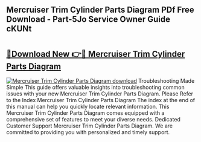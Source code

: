 ## Mercruiser Trim Cylinder Parts Diagram PDf Free Download - Part-5Jo Service Owner Guide cKUNt

# <h2><a href="http://dfmlpnp.blite.top/?on=Mercruiser+Trim+Cylinder+Parts+Diagram">🔗Download New 👉🔴 Mercruiser Trim Cylinder Parts Diagram</a></h2>

[![Mercruiser Trim Cylinder Parts Diagram download](https://i.imgur.com/lujVjoI.png)](http://dfmlpnp.blite.top/?on=Mercruiser+Trim+Cylinder+Parts+Diagram)
Troubleshooting Made Simple This guide offers valuable insights into troubleshooting common issues with your new Mercruiser Trim Cylinder Parts Diagram. Please Refer to the Index Mercruiser Trim Cylinder Parts Diagram The index at the end of this manual can help you quickly locate relevant information. This Mercruiser Trim Cylinder Parts Diagram comes equipped with a comprehensive set of features to meet your diverse needs. Dedicated Customer Support Mercruiser Trim Cylinder Parts Diagram. We are committed to providing you with personalized and timely support.
